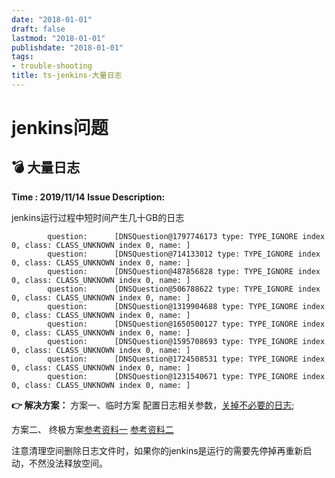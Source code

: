 ```yaml
---
date: "2018-01-01"
draft: false
lastmod: "2018-01-01"
publishdate: "2018-01-01"
tags:
- trouble-shooting
title: ts-jenkins-大量日志
---
```

# jenkins问题

## 💣 大量日志 

**Time : 2019/11/14**
**Issue Description:**

jenkins运行过程中短时间产生几十GB的日志

```
        question:      [DNSQuestion@1797746173 type: TYPE_IGNORE index 0, class: CLASS_UNKNOWN index 0, name: ]
        question:      [DNSQuestion@714133012 type: TYPE_IGNORE index 0, class: CLASS_UNKNOWN index 0, name: ]
        question:      [DNSQuestion@487856828 type: TYPE_IGNORE index 0, class: CLASS_UNKNOWN index 0, name: ]
        question:      [DNSQuestion@506788622 type: TYPE_IGNORE index 0, class: CLASS_UNKNOWN index 0, name: ]
        question:      [DNSQuestion@1319904688 type: TYPE_IGNORE index 0, class: CLASS_UNKNOWN index 0, name: ]
        question:      [DNSQuestion@1650500127 type: TYPE_IGNORE index 0, class: CLASS_UNKNOWN index 0, name: ]
        question:      [DNSQuestion@1595708693 type: TYPE_IGNORE index 0, class: CLASS_UNKNOWN index 0, name: ]
        question:      [DNSQuestion@1724508531 type: TYPE_IGNORE index 0, class: CLASS_UNKNOWN index 0, name: ]
        question:      [DNSQuestion@1231540671 type: TYPE_IGNORE index 0, class: CLASS_UNKNOWN index 0, name: ]
```

**👉 解决方案：**
方案一、临时方案
配置日志相关参数，[关掉不必要的日志](https://my.oschina.net/mrpei123/blog/1810647);

方案二、 终极方案[参考资料一](https://my.oschina.net/redhat1520/blog/616827) [参考资料二](https://issues.jenkins-ci.org/browse/JENKINS-10160)

注意清理空间删除日志文件时，如果你的jenkins是运行的需要先停掉再重新启动，不然没法释放空间。
